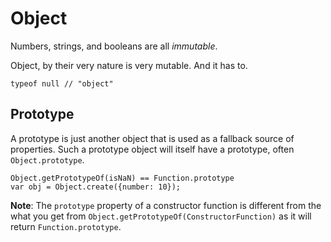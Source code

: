 # Object

Numbers, strings, and booleans are all *immutable*.

Object, by their very nature is very mutable. And it has to.

```
typeof null // "object"
```

## Prototype

A prototype is just another object that is used as a fallback source of properties. Such a prototype object will itself have a prototype, often `Object.prototype`.

```
Object.getPrototypeOf(isNaN) == Function.prototype
var obj = Object.create({number: 10});
```
	
**Note**: The `prototype` property of a constructor function is different from the what you get from `Object.getPrototypeOf(ConstructorFunction)` as it will return `Function.prototype`.

